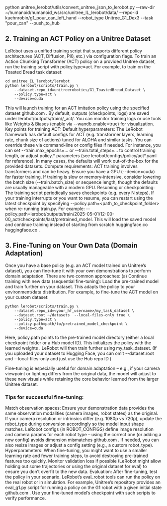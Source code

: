 
python unitree_lerobot/utils/convert_unitree_json_to_lerobot.py --raw-dir ~/humanoid/humanoid_ws/src/unitree_IL_lerobot/data/ --repo-id kuehnrobin/g1_pour_can_left_hand --robot_type Unitree_G1_Dex3 --task "pour_can" --push_to_hub



## 2. Training an ACT Policy on a Unitree Dataset
LeRobot uses a unified training script that supports different policy architectures (ACT, Diffusion, Pi0, etc.) via configuration flags. To train an Action Chunking Transformer (ACT) policy on a provided Unitree dataset, run the training script with policy.type=act. For example, to train on the Toasted Bread task dataset:

    cd unitree_IL_lerobot/lerobot
    python lerobot/scripts/train.py \
        --dataset.repo_id=unitreerobotics/G1_ToastedBread_Dataset \
        --policy.type=act \
        --device=cuda 

This will launch training for an ACT imitation policy using the specified dataset
github.com
. By default, outputs (checkpoints, logs) are saved under lerobot/outputs/train/<DATE>/<TIME>_act/. You can monitor training logs or use tools like Weights & Biases (enable via --wandb.enable=true) for visualization. Key points for training ACT:
Default hyperparameters: The LeRobot framework has default configs for ACT (e.g. transformer layers, learning rate, chunk size of actions) tuned for ALOHA and similar tasks. You can override these via command-line or config files if needed. For instance, you can set --train.max_epochs=... or --train.total_steps=... to control training length, or adjust policy.* parameters (see lerobot/configs/policy/act*.yaml for reference). In many cases, the defaults will work out-of-the-box for the provided datasets.
Compute requirements: ACT training involves transformers and can be heavy. Ensure you have a GPU (--device=cuda) for faster training. If training is slow or memory-intensive, consider lowering the batch size (--train.batch_size) or sequence length, though the defaults are usually manageable with a modern GPU.
Resuming or checkpointing: The training script periodically saves checkpoints (e.g. every N steps). If your training interrupts or you want to resume, you can restart using the latest checkpoint by specifying --policy.path=<path_to_checkpoint_folder> when re-running train.py. For example: --policy.path=lerobot/outputs/train/2025-05-01/12-00-00_act/checkpoints/last/pretrained_model. This will load the saved model and continue training instead of starting from scratch
huggingface.co
huggingface.co
.

## 3. Fine-Tuning on Your Own Data (Domain Adaptation)
Once you have a base policy (e.g. an ACT model trained on Unitree’s dataset), you can fine-tune it with your own demonstrations to perform domain adaptation. There are two common approaches:
(a) Continue training with new data (sequential fine-tuning): Load the pre-trained model and train further on your dataset. This adapts the policy to your environment/data distribution. For example, to fine-tune the ACT model on your custom dataset:

    python lerobot/scripts/train.py \
        --dataset.repo_id=<your_hf_username>/my_task_dataset \
        --dataset.root ~/datasets  --local-files-only true \ 
        --policy.type=act \
        --policy.path=path/to/pretrained_model_checkpoint \
        --device=cuda

Here, policy.path points to the pre-trained model directory (either a local checkpoint folder or a Hub model ID). This initializes the policy with the learned weights
. LeRobot will then train further using my_task_dataset. (If you uploaded your dataset to Hugging Face, you can omit --dataset.root and --local-files-only and just use the Hub repo ID.)

Fine-tuning is especially useful for domain adaptation – e.g., if your camera viewpoint or lighting differs from the original data, the model will adjust to these new visuals while retaining the core behavior learned from the larger Unitree dataset.

### Tips for successful fine-tuning:
Match observation spaces: Ensure your demonstration data provides the same observation modalities (camera images, robot states) as the original. If your camera resolution or intrinsics differ (e.g. 1080p vs 720p), update the robot_type during conversion accordingly so the model input shape matches. LeRobot configs (in ROBOT_CONFIGS) define image resolution and camera params for each robot type – using the correct one (or adding a new config) avoids dimension mismatches
github.com
. If needed, you can also resize images or adjust a config setting (e.g., a custom robot_type).
Hyperparameters: When fine-tuning, you might want to use a smaller learning rate and fewer training steps, to avoid destroying pre-trained features too quickly. Monitor validation loss if possible (LeRobot might allow holding out some trajectories or using the original dataset for eval) to ensure you don’t overfit to the new data.
Evaluation: After fine-tuning, test the policy in your scenario. LeRobot’s eval_robot tools can run the policy on the real robot or in simulation. For example, Unitree’s repository provides an eval_g1.py script for running a policy on the G1 robot with a given initial state
github.com
. Use your fine-tuned model’s checkpoint with such scripts to verify performance.

